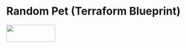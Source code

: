 # Random Pet (Terraform Blueprint)

<a href="https://lab.gln.io/deploy?repo=glenngillen/terraform-blueprint-random-pet"><img src="https://lab.gln.io/terraform.deploy.svg" height="45" width="129"/></a>
